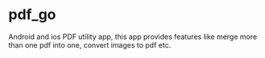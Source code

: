 # pdf_go

Android and ios PDF utility app, this app provides features like merge more than one pdf into one, convert images to pdf etc.
